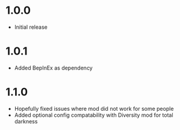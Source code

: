 # 1.0.0

- Initial release

# 1.0.1

- Added BepInEx as dependency

# 1.1.0

- Hopefully fixed issues where mod did not work for some people
- Added optional config compatability with Diversity mod for total darkness
